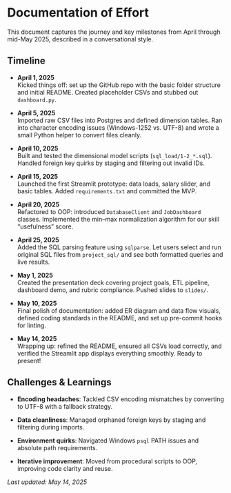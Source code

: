 Documentation of Effort
=======================

This document captures the journey and key milestones from April through mid-May
2025, described in a conversational style.

Timeline
--------

-   **April 1, 2025**  
    Kicked things off: set up the GitHub repo with the basic folder structure
    and initial README. Created placeholder CSVs and stubbed out `dashboard.py`.

-   **April 5, 2025**  
    Imported raw CSV files into Postgres and defined dimension tables. Ran into
    character encoding issues (Windows-1252 vs. UTF-8) and wrote a small Python
    helper to convert files cleanly.

-   **April 10, 2025**  
    Built and tested the dimensional model scripts (`sql_load/1-2_*.sql`).
    Handled foreign key quirks by staging and filtering out invalid IDs.

-   **April 15, 2025**  
    Launched the first Streamlit prototype: data loads, salary slider, and basic
    tables. Added `requirements.txt` and committed the MVP.

-   **April 20, 2025**  
    Refactored to OOP: introduced `DatabaseClient` and `JobDashboard` classes.
    Implemented the min–max normalization algorithm for our skill “usefulness”
    score.

-   **April 25, 2025**  
    Added the SQL parsing feature using `sqlparse`. Let users select and run
    original SQL files from `project_sql/` and see both formatted queries and
    live results.

-   **May 1, 2025**  
    Created the presentation deck covering project goals, ETL pipeline,
    dashboard demo, and rubric compliance. Pushed slides to `slides/`.

-   **May 10, 2025**  
    Final polish of documentation: added ER diagram and data flow visuals,
    defined coding standards in the README, and set up pre-commit hooks for
    linting.

-   **May 14, 2025**  
    Wrapping up: refined the README, ensured all CSVs load correctly, and
    verified the Streamlit app displays everything smoothly. Ready to present!

Challenges & Learnings
----------------------

-   **Encoding headaches**: Tackled CSV encoding mismatches by converting to
    UTF-8 with a fallback strategy.

-   **Data cleanliness**: Managed orphaned foreign keys by staging and filtering
    during imports.

-   **Environment quirks**: Navigated Windows `psql` PATH issues and absolute
    path requirements.

-   **Iterative improvement**: Moved from procedural scripts to OOP, improving
    code clarity and reuse.

*Last updated: May 14, 2025*

